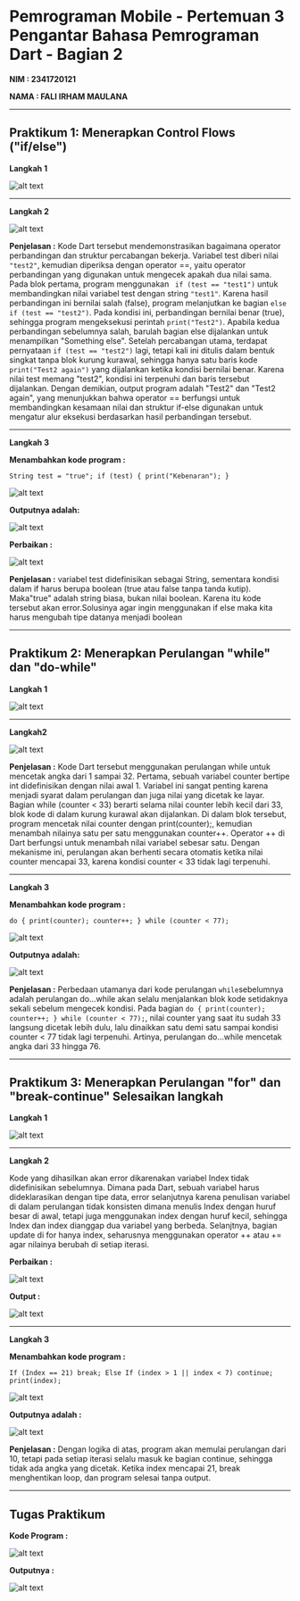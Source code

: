 # **Pemrograman Mobile - Pertemuan 3 Pengantar Bahasa Pemrograman Dart - Bagian 2**

**NIM : 2341720121**

**NAMA : FALI IRHAM MAULANA**

---
##  **Praktikum 1: Menerapkan Control Flows ("if/else")**

**Langkah 1**

![alt text](img/image.png)

---

**Langkah 2**

![alt text](img/image-.png)

**Penjelasan :** Kode Dart tersebut mendemonstrasikan bagaimana operator perbandingan dan struktur percabangan bekerja. Variabel test diberi nilai ``"test2"``, kemudian diperiksa dengan operator ==, yaitu operator perbandingan yang digunakan untuk mengecek apakah dua nilai sama. Pada blok pertama, program menggunakan `` if (test == "test1")`` untuk membandingkan nilai variabel test dengan string ``"test1"``. Karena hasil perbandingan ini bernilai salah (false), program melanjutkan ke bagian ``else if (test == "test2")``. Pada kondisi ini, perbandingan bernilai benar (true), sehingga program mengeksekusi perintah ``print("Test2")``. Apabila kedua perbandingan sebelumnya salah, barulah bagian else dijalankan untuk menampilkan "Something else". Setelah percabangan utama, terdapat pernyataan ``if (test == "test2")`` lagi, tetapi kali ini ditulis dalam bentuk singkat tanpa blok kurung kurawal, sehingga hanya satu baris kode ``print("Test2 again")`` yang dijalankan ketika kondisi bernilai benar. Karena nilai test memang "test2", kondisi ini terpenuhi dan baris tersebut dijalankan. Dengan demikian, output program adalah "Test2" dan "Test2 again", yang menunjukkan bahwa operator == berfungsi untuk membandingkan kesamaan nilai dan struktur if-else digunakan untuk mengatur alur eksekusi berdasarkan hasil perbandingan tersebut.

---

**Langkah 3** 

**Menambahkan kode program :**

``String test = "true";
if (test) {
   print("Kebenaran");
}``

![alt text](img/code.png)

**Outputnya adalah:**

![alt text](image-1.png)

**Perbaikan :**

![alt text](img/code1.png)

**Penjelasan :**
variabel test didefinisikan sebagai String, sementara kondisi dalam if harus berupa boolean (true atau false tanpa tanda kutip). Maka"true" adalah string biasa, bukan nilai boolean. Karena itu kode tersebut akan error.Solusinya agar ingin menggunakan if else maka kita harus mengubah tipe datanya menjadi boolean

---

##  **Praktikum 2: Menerapkan Perulangan "while" dan "do-while"**

**Langkah 1**

![alt text](img/code2.png)

---

**Langkah2**

![alt text](image-2.png)

**Penjelasan :** Kode Dart tersebut menggunakan perulangan while untuk mencetak angka dari 1 sampai 32. Pertama, sebuah variabel counter bertipe int didefinisikan dengan nilai awal 1. Variabel ini sangat penting karena menjadi syarat dalam perulangan dan juga nilai yang dicetak ke layar. Bagian while (counter < 33) berarti selama nilai counter lebih kecil dari 33, blok kode di dalam kurung kurawal akan dijalankan. Di dalam blok tersebut, program mencetak nilai counter dengan print(counter);, kemudian menambah nilainya satu per satu menggunakan counter++. Operator ++ di Dart berfungsi untuk menambah nilai variabel sebesar satu. Dengan mekanisme ini, perulangan akan berhenti secara otomatis ketika nilai counter mencapai 33, karena kondisi counter < 33 tidak lagi terpenuhi.

---

**Langkah 3**

**Menambahkan kode program :**

``do {
  print(counter);
  counter++;
} while (counter < 77);``

![alt text](img/code3.png)

**Outputnya adalah:**

![alt text](image-3.png)

**Penjelasan :** Perbedaan utamanya dari kode perulangan ``while``sebelumnya adalah perulangan do...while akan selalu menjalankan blok kode setidaknya sekali sebelum mengecek kondisi. Pada bagian ``do { print(counter); counter++; } while (counter < 77);``, nilai counter yang saat itu sudah 33 langsung dicetak lebih dulu, lalu dinaikkan satu demi satu sampai kondisi counter < 77 tidak lagi terpenuhi. Artinya, perulangan do...while mencetak angka dari 33 hingga 76.

---

## **Praktikum 3: Menerapkan Perulangan "for" dan "break-continue" Selesaikan langkah**

**Langkah 1**

![alt text](img/code4.png)

---

**Langkah 2**

Kode yang dihasilkan akan error dikarenakan variabel Index tidak didefinisikan sebelumnya. Dimana pada Dart, sebuah variabel harus dideklarasikan dengan tipe data, error selanjutnya karena penulisan variabel di dalam perulangan tidak konsisten dimana menulis Index dengan huruf besar di awal, tetapi juga menggunakan index dengan huruf kecil, sehingga Index dan index dianggap dua variabel yang berbeda. Selanjtnya, bagian update di for hanya index, seharusnya menggunakan operator ++ atau += agar nilainya berubah di setiap iterasi.

**Perbaikan :**

![alt text](img/code5.png)

**Output :**

![alt text](image-4.png)

---

**Langkah 3**

**Menambahkan kode program :**

``If (Index == 21) break;
Else If (index > 1 || index < 7) continue;
print(index);``

![alt text](img/code6.png)

**Outputnya adalah :**

![alt text](image-5.png)


**Penjelasan :**
Dengan logika di atas, program akan memulai perulangan dari 10, tetapi pada setiap iterasi selalu masuk ke bagian continue, sehingga tidak ada angka yang dicetak. Ketika index mencapai 21, break menghentikan loop, dan program selesai tanpa output.

---

## **Tugas Praktikum**

**Kode Program :**

![alt text](img/code7.png)

**Outputnya :**

![alt text](image-6.png)